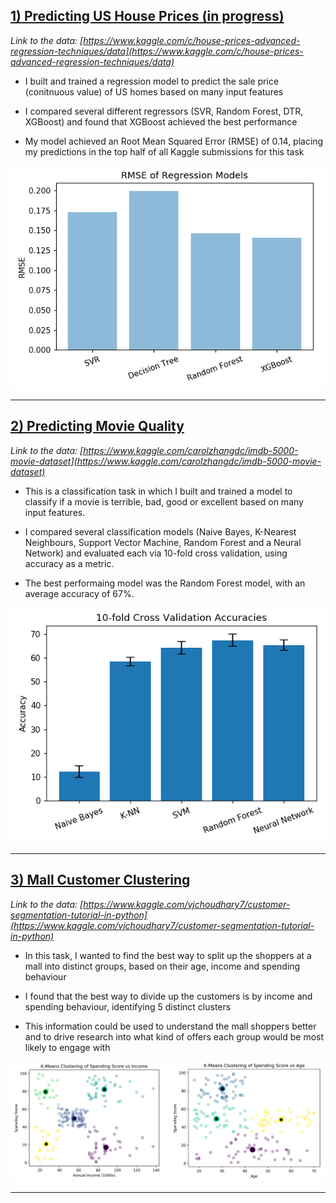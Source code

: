 ## [1) Predicting US House Prices (in progress)](https://github.com/ricardomokhtari/Data-Science-Projects/blob/master/house-prices/analysis.ipynb)
 
*Link to the data: [https://www.kaggle.com/c/house-prices-advanced-regression-techniques/data](https://www.kaggle.com/c/house-prices-advanced-regression-techniques/data)*

* I built and trained a regression model to predict the sale price (conitnuous value) of US homes based on many input features

* I compared several different regressors (SVR, Random Forest, DTR, XGBoost) and found that XGBoost achieved the best performance

* My model achieved an Root Mean Squared Error (RMSE) of 0.14, placing my predictions in the top half of all Kaggle submissions for this task

![](/images/house-prices.png)

___

## [2) Predicting Movie Quality](https://github.com/ricardomokhtari/Data-Science-Projects/blob/master/IMDB-5000/analysis.ipynb)

*Link to the data: [https://www.kaggle.com/carolzhangdc/imdb-5000-movie-dataset](https://www.kaggle.com/carolzhangdc/imdb-5000-movie-dataset)*

* This is a classification task in which I built and trained a model to classify if a movie is terrible, bad, good or excellent based on many input features.

* I compared several classification models (Naive Bayes, K-Nearest Neighbours, Support Vector Machine, Random Forest and a Neural Network) and evaluated each via 10-fold cross validation, using accuracy as a metric.

* The best performaing model was the Random Forest model, with an average accuracy of 67%.

![](/images/imdb-accuracy.png)

___

## [3) Mall Customer Clustering](https://github.com/ricardomokhtari/Data-Science-Projects/blob/master/mall-customers/analysis.ipynb)

*Link to the data: [https://www.kaggle.com/vjchoudhary7/customer-segmentation-tutorial-in-python](https://www.kaggle.com/vjchoudhary7/customer-segmentation-tutorial-in-python)*

* In this task, I wanted to find the best way to split up the shoppers at a mall into distinct groups, based on their age, income and spending behaviour

* I found that the best way to divide up the customers is by income and spending behaviour, identifying 5 distinct clusters

* This information could be used to understand the mall shoppers better and to drive research into what kind of offers each group would be most likely to engage with

![](/images/k-means.png)

___